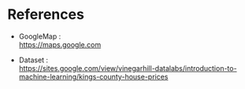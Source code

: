 # References

- GoogleMap :  
https://maps.google.com

- Dataset :  
https://sites.google.com/view/vinegarhill-datalabs/introduction-to-machine-learning/kings-county-house-prices
